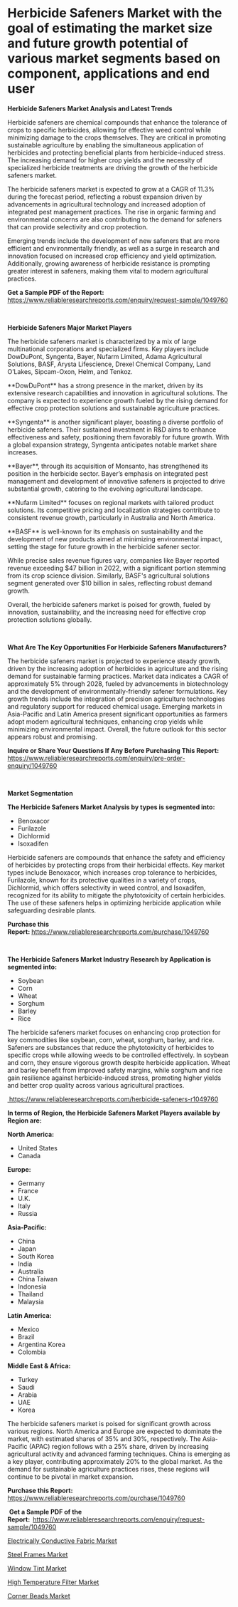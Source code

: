 <p><h1>Herbicide Safeners Market with the goal of estimating the market size and future growth potential of various market segments based on component, applications and end user</h1></p><p><strong>Herbicide Safeners Market Analysis and Latest Trends</strong></p>
<p><p>Herbicide safeners are chemical compounds that enhance the tolerance of crops to specific herbicides, allowing for effective weed control while minimizing damage to the crops themselves. They are critical in promoting sustainable agriculture by enabling the simultaneous application of herbicides and protecting beneficial plants from herbicide-induced stress. The increasing demand for higher crop yields and the necessity of specialized herbicide treatments are driving the growth of the herbicide safeners market.</p><p>The herbicide safeners market is expected to grow at a CAGR of 11.3% during the forecast period, reflecting a robust expansion driven by advancements in agricultural technology and increased adoption of integrated pest management practices. The rise in organic farming and environmental concerns are also contributing to the demand for safeners that can provide selectivity and crop protection. </p><p>Emerging trends include the development of new safeners that are more efficient and environmentally friendly, as well as a surge in research and innovation focused on increased crop efficiency and yield optimization. Additionally, growing awareness of herbicide resistance is prompting greater interest in safeners, making them vital to modern agricultural practices.</p></p>
<p><strong>Get a Sample PDF of the Report:&nbsp;</strong> <a href="https://www.reliableresearchreports.com/enquiry/request-sample/1049760?utm_campaign=10&utm_medium=2&utm_source=Github&utm_content=ia&utm_term=01042025&utm_id=herbicide-safeners">https://www.reliableresearchreports.com/enquiry/request-sample/1049760</a></p>
<p>&nbsp;</p>
<p><strong>Herbicide Safeners Major Market Players</strong></p>
<p><p>The herbicide safeners market is characterized by a mix of large multinational corporations and specialized firms. Key players include DowDuPont, Syngenta, Bayer, Nufarm Limited, Adama Agricultural Solutions, BASF, Arysta Lifescience, Drexel Chemical Company, Land O’Lakes, Sipcam-Oxon, Helm, and Tenkoz.</p><p>**DowDuPont** has a strong presence in the market, driven by its extensive research capabilities and innovation in agricultural solutions. The company is expected to experience growth fueled by the rising demand for effective crop protection solutions and sustainable agriculture practices.</p><p>**Syngenta** is another significant player, boasting a diverse portfolio of herbicide safeners. Their sustained investment in R&D aims to enhance effectiveness and safety, positioning them favorably for future growth. With a global expansion strategy, Syngenta anticipates notable market share increases.</p><p>**Bayer**, through its acquisition of Monsanto, has strengthened its position in the herbicide sector. Bayer’s emphasis on integrated pest management and development of innovative safeners is projected to drive substantial growth, catering to the evolving agricultural landscape.</p><p>**Nufarm Limited** focuses on regional markets with tailored product solutions. Its competitive pricing and localization strategies contribute to consistent revenue growth, particularly in Australia and North America.</p><p>**BASF** is well-known for its emphasis on sustainability and the development of new products aimed at minimizing environmental impact, setting the stage for future growth in the herbicide safener sector.</p><p>While precise sales revenue figures vary, companies like Bayer reported revenue exceeding $47 billion in 2022, with a significant portion stemming from its crop science division. Similarly, BASF's agricultural solutions segment generated over $10 billion in sales, reflecting robust demand growth.</p><p>Overall, the herbicide safeners market is poised for growth, fueled by innovation, sustainability, and the increasing need for effective crop protection solutions globally.</p></p>
<p>&nbsp;</p>
<p><strong>What Are The Key Opportunities For Herbicide Safeners Manufacturers?</strong></p>
<p><p>The herbicide safeners market is projected to experience steady growth, driven by the increasing adoption of herbicides in agriculture and the rising demand for sustainable farming practices. Market data indicates a CAGR of approximately 5% through 2028, fueled by advancements in biotechnology and the development of environmentally-friendly safener formulations. Key growth trends include the integration of precision agriculture technologies and regulatory support for reduced chemical usage. Emerging markets in Asia-Pacific and Latin America present significant opportunities as farmers adopt modern agricultural techniques, enhancing crop yields while minimizing environmental impact. Overall, the future outlook for this sector appears robust and promising.</p></p>
<p><strong>Inquire or Share Your Questions If Any Before Purchasing This Report:</strong> <a href="https://www.reliableresearchreports.com/enquiry/pre-order-enquiry/1049760?utm_campaign=10&utm_medium=2&utm_source=Github&utm_content=ia&utm_term=01042025&utm_id=herbicide-safeners">https://www.reliableresearchreports.com/enquiry/pre-order-enquiry/1049760</a></p>
<p>&nbsp;</p>
<p><strong>Market Segmentation</strong></p>
<p><strong>The Herbicide Safeners Market Analysis by types is segmented into:</strong></p>
<p><ul><li>Benoxacor</li><li>Furilazole</li><li>Dichlormid</li><li>Isoxadifen</li></ul></p>
<p><p>Herbicide safeners are compounds that enhance the safety and efficiency of herbicides by protecting crops from their herbicidal effects. Key market types include Benoxacor, which increases crop tolerance to herbicides, Furilazole, known for its protective qualities in a variety of crops, Dichlormid, which offers selectivity in weed control, and Isoxadifen, recognized for its ability to mitigate the phytotoxicity of certain herbicides. The use of these safeners helps in optimizing herbicide application while safeguarding desirable plants.</p></p>
<p><strong>Purchase this Report:&nbsp;</strong><a href="https://www.reliableresearchreports.com/purchase/1049760?utm_campaign=10&utm_medium=2&utm_source=Github&utm_content=ia&utm_term=01042025&utm_id=herbicide-safeners">https://www.reliableresearchreports.com/purchase/1049760</a></p>
<p>&nbsp;</p>
<p><strong>The Herbicide Safeners Market Industry Research by Application is segmented into:</strong></p>
<p><ul><li>Soybean</li><li>Corn</li><li>Wheat</li><li>Sorghum</li><li>Barley</li><li>Rice</li></ul></p>
<p><p>The herbicide safeners market focuses on enhancing crop protection for key commodities like soybean, corn, wheat, sorghum, barley, and rice. Safeners are substances that reduce the phytotoxicity of herbicides to specific crops while allowing weeds to be controlled effectively. In soybean and corn, they ensure vigorous growth despite herbicide application. Wheat and barley benefit from improved safety margins, while sorghum and rice gain resilience against herbicide-induced stress, promoting higher yields and better crop quality across various agricultural practices.</p></p>
<p><a href="https://www.reliableresearchreports.com/herbicide-safeners-r1049760?utm_campaign=10&utm_medium=2&utm_source=Github&utm_content=ia&utm_term=01042025&utm_id=herbicide-safeners">&nbsp;https://www.reliableresearchreports.com/herbicide-safeners-r1049760</a></p>
<p><strong>In terms of Region, the Herbicide Safeners Market Players available by Region are:</strong></p>
<p>
    <p> <strong> North America: </strong>
        <ul>
            <li>United States</li>
            <li>Canada</li>
        </ul>
        </p> 
    <p> <strong> Europe: </strong>
        <ul>
            <li>Germany</li>
            <li>France</li>
            <li>U.K.</li>
            <li>Italy</li>
            <li>Russia</li>
        </ul>
        </p> 
    <p> <strong> Asia-Pacific: </strong>
        <ul>
            <li>China</li>
            <li>Japan</li>
            <li>South Korea</li>
            <li>India</li>
            <li>Australia</li>
            <li>China Taiwan</li>
            <li>Indonesia</li>
            <li>Thailand</li>
            <li>Malaysia</li>
        </ul>
        </p> 
    <p> <strong> Latin America: </strong>
        <ul>
            <li>Mexico</li>
            <li>Brazil</li>
            <li>Argentina Korea</li>
            <li>Colombia</li>
        </ul>
        </p> 
    <p> <strong> Middle East & Africa: </strong>
        <ul>
            <li>Turkey</li>
            <li>Saudi</li>
            <li>Arabia</li>
            <li>UAE</li>
            <li>Korea</li>
        </ul>
    </p>
    </p>
<p><p>The herbicide safeners market is poised for significant growth across various regions. North America and Europe are expected to dominate the market, with estimated shares of 35% and 30%, respectively. The Asia-Pacific (APAC) region follows with a 25% share, driven by increasing agricultural activity and advanced farming techniques. China is emerging as a key player, contributing approximately 20% to the global market. As the demand for sustainable agriculture practices rises, these regions will continue to be pivotal in market expansion.</p></p>
<p><strong>Purchase this Report: </strong><a href="https://www.reliableresearchreports.com/purchase/1049760?utm_campaign=10&utm_medium=2&utm_source=Github&utm_content=ia&utm_term=01042025&utm_id=herbicide-safeners">https://www.reliableresearchreports.com/purchase/1049760</a></p>
<p>&nbsp;<strong>Get a Sample PDF of the Report:&nbsp;&nbsp;</strong><a href="https://www.reliableresearchreports.com/enquiry/request-sample/1049760?utm_campaign=10&utm_medium=2&utm_source=Github&utm_content=ia&utm_term=01042025&utm_id=herbicide-safeners">https://www.reliableresearchreports.com/enquiry/request-sample/1049760</a></p>
<p><strong></strong></p>
<p><p><a href="https://github.com/weisonmanych/Market-Research-Report-List-1/blob/main/electrically-conductive-fabric-market.md?utm_campaign=10&utm_medium=2&utm_source=Github&utm_content=ia&utm_term=01042025&utm_id=herbicide-safeners">Electrically Conductive Fabric Market</a></p><p><a href="https://github.com/guzasbahsas/Market-Research-Report-List-1/blob/main/steel-frames-market.md?utm_campaign=10&utm_medium=2&utm_source=Github&utm_content=ia&utm_term=01042025&utm_id=herbicide-safeners">Steel Frames Market</a></p><p><a href="https://github.com/steegwajma22/Market-Research-Report-List-1/blob/main/window-tint-market.md?utm_campaign=10&utm_medium=2&utm_source=Github&utm_content=ia&utm_term=01042025&utm_id=herbicide-safeners">Window Tint Market</a></p><p><a href="https://github.com/nagateyisu29/Market-Research-Report-List-1/blob/main/high-temperature-filter-market.md?utm_campaign=10&utm_medium=2&utm_source=Github&utm_content=ia&utm_term=01042025&utm_id=herbicide-safeners">High Temperature Filter Market</a></p><p><a href="https://github.com/rokiahgrendy/Market-Research-Report-List-1/blob/main/corner-beads-market.md?utm_campaign=10&utm_medium=2&utm_source=Github&utm_content=ia&utm_term=01042025&utm_id=herbicide-safeners">Corner Beads Market</a></p></p>